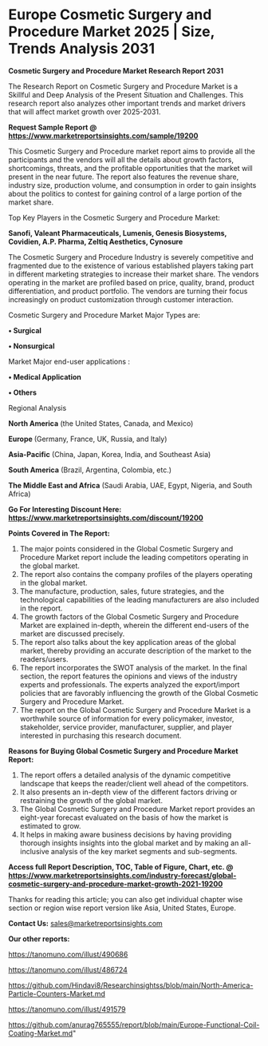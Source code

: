 # Europe Cosmetic Surgery and Procedure Market 2025 | Size, Trends Analysis 2031

<strong>Cosmetic Surgery and Procedure Market Research Report 2031</strong>

The Research Report on Cosmetic Surgery and Procedure Market is a Skillful and Deep Analysis of the Present Situation and Challenges. This research report also analyzes other important trends and market drivers that will affect market growth over 2025-2031.

<strong>Request Sample Report @ <a href=https://www.marketreportsinsights.com/sample/19200>https://www.marketreportsinsights.com/sample/19200</a></strong>

This Cosmetic Surgery and Procedure market report aims to provide all the participants and the vendors will all the details about growth factors, shortcomings, threats, and the profitable opportunities that the market will present in the near future. The report also features the revenue share, industry size, production volume, and consumption in order to gain insights about the politics to contest for gaining control of a large portion of the market share.

Top Key Players in the Cosmetic Surgery and Procedure Market:

<strong>Sanofi, Valeant Pharmaceuticals, Lumenis, Genesis Biosystems, Covidien, A.P. Pharma, Zeltiq Aesthetics, Cynosure</strong>

The Cosmetic Surgery and Procedure Industry is severely competitive and fragmented due to the existence of various established players taking part in different marketing strategies to increase their market share. The vendors operating in the market are profiled based on price, quality, brand, product differentiation, and product portfolio. The vendors are turning their focus increasingly on product customization through customer interaction.

Cosmetic Surgery and Procedure Market Major Types are:

<strong>• Surgical

• Nonsurgical</strong>

Market Major end-user applications :

<strong>• Medical Application

• Others</strong>

Regional Analysis

</u><strong><b>North America</b></strong> (the United States, Canada, and Mexico)

<strong><b>Europe </b></strong>(Germany, France, UK, Russia, and Italy)

<strong><b>Asia-Pacific</b></strong> (China, Japan, Korea, India, and Southeast Asia)

<strong><b>South America</b></strong> (Brazil, Argentina, Colombia, etc.)

<strong><b>The Middle East and Africa</b></strong> (Saudi Arabia, UAE, Egypt, Nigeria, and South Africa)

<strong>Go For Interesting Discount Here: <a href=https://www.marketreportsinsights.com/discount/19200>https://www.marketreportsinsights.com/discount/19200</a></strong>

<strong>Points Covered in The Report:</strong>
<ol>
  <li>The major points considered in the Global Cosmetic Surgery and Procedure Market report include the leading competitors operating in the global market.</li>
  <li>The report also contains the company profiles of the players operating in the global market.</li>
  <li>The manufacture, production, sales, future strategies, and the technological capabilities of the leading manufacturers are also included in the report.</li>
  <li>The growth factors of the Global Cosmetic Surgery and Procedure Market are explained in-depth, wherein the different end-users of the market are discussed precisely.</li>
  <li>The report also talks about the key application areas of the global market, thereby providing an accurate description of the market to the readers/users.</li>
  <li>The report incorporates the SWOT analysis of the market. In the final section, the report features the opinions and views of the industry experts and professionals. The experts analyzed the export/import policies that are favorably influencing the growth of the Global Cosmetic Surgery and Procedure Market.</li>
  <li>The report on the Global Cosmetic Surgery and Procedure Market is a worthwhile source of information for every policymaker, investor, stakeholder, service provider, manufacturer, supplier, and player interested in purchasing this research document.</li>
</ol>
<strong>Reasons for Buying Global Cosmetic Surgery and Procedure Market Report:</strong>

<ol>
  <li>The report offers a detailed analysis of the dynamic competitive landscape that keeps the reader/client well ahead of the competitors.</li>
  <li>It also presents an in-depth view of the different factors driving or restraining the growth of the global market.</li>
  <li>The Global Cosmetic Surgery and Procedure Market report provides an eight-year forecast evaluated on the basis of how the market is estimated to grow.</li>
  <li>It helps in making aware business decisions by having providing thorough insights insights into the global market and by making an all-inclusive analysis of the key market segments and sub-segments.</li>
</ol>
<strong>Access full Report Description, TOC, Table of Figure, Chart, etc. @ <a href=https://www.marketreportsinsights.com/industry-forecast/global-cosmetic-surgery-and-procedure-market-growth-2021-19200>https://www.marketreportsinsights.com/industry-forecast/global-cosmetic-surgery-and-procedure-market-growth-2021-19200</a></strong>


Thanks for reading this article; you can also get individual chapter wise section or region wise report version like Asia, United States, Europe.

<strong>Contact Us:</strong>
sales@marketreportsinsights.com

<strong>Our other reports:</strong>

<a href=https://tanomuno.com/illust/490686>https://tanomuno.com/illust/490686</a>

<a href=https://tanomuno.com/illust/486724>https://tanomuno.com/illust/486724</a>

<a href=https://github.com/Hindavi8/Researchinsightss/blob/main/North-America-Particle-Counters-Market.md>https://github.com/Hindavi8/Researchinsightss/blob/main/North-America-Particle-Counters-Market.md</a>

<a href=https://tanomuno.com/illust/491579>https://tanomuno.com/illust/491579</a>

<a href=https://github.com/anurag765555/report/blob/main/Europe-Functional-Coil-Coating-Market.md>https://github.com/anurag765555/report/blob/main/Europe-Functional-Coil-Coating-Market.md</a>"
